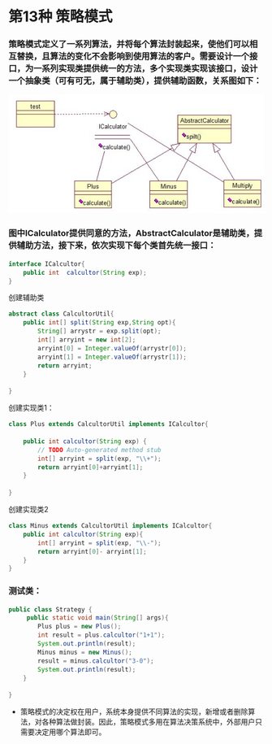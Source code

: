 # 第13种 策略模式
### 策略模式定义了一系列算法，并将每个算法封装起来，使他们可以相互替换，且算法的变化不会影响到使用算法的客户。需要设计一个接口，为一系列实现类提供统一的方法，多个实现类实现该接口，设计一个抽象类（可有可无，属于辅助类），提供辅助函数，关系图如下：
![策略模式](/java23种设计模式/img/strategy.png)

### 图中ICalculator提供同意的方法，AbstractCalculator是辅助类，提供辅助方法，接下来，依次实现下每个类首先统一接口：
```java  
interface ICalcultor{
	public int 	calcultor(String exp);
}   
```
创建辅助类
```java
abstract class CalcultorUtil{
	public int[] split(String exp,String opt){
		String[] arrystr = exp.split(opt);
		int[] arryint = new int[2];
		arryint[0] = Integer.valueOf(arrystr[0]);
		arryint[1] = Integer.valueOf(arrystr[1]);
		return arryint;
	}

}
```

创建实现类1：
```java 
class Plus extends CalcultorUtil implements ICalcultor{
	
	public int calcultor(String exp) {
		// TODO Auto-generated method stub
		int[] arryint = split(exp, "\\+");
		return arryint[0]+arryint[1];
	}
	
}
```
创建实现类2
```java
class Minus extends CalcultorUtil implements ICalcultor{
	public int calcultor(String exp){
		int[] arryint = split(exp, "\\-");
		return arryint[0]- arryint[1];
	}
}
```
### 测试类：
```java
public class Strategy {
	 public static void main(String[] args){
		Plus plus = new Plus();
		int result = plus.calcultor("1+1");
		System.out.println(result);
		Minus minus = new Minus();
		result = minus.calcultor("3-0");
		System.out.println(result);
	}

}

```
* 策略模式的决定权在用户，系统本身提供不同算法的实现，新增或者删除算法，对各种算法做封装。因此，策略模式多用在算法决策系统中，外部用户只需要决定用哪个算法即可。
